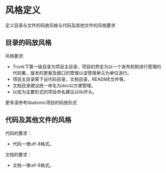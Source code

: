 # 风格定义 #

定义目录与文件的码放风格与代码及其他文件的风格要求


## 目录的码放风格 ##

风格要求:
  * Trunk下第一级目录为项目主目录，项目的界定为以一个发布机制进行管理的代码集，版本的更替及接口的管理以该管理单元为单位进行。
  * 项目主目录需下设代码目录，文档目录，README文件等。
  * 文档目录建议统一命名为doc以方便管理。
  * 以库为主要形式的项目命名建议以lib开头。

更多请参考libatomic项目的码放形式

## 代码及其他文件的风格 ##

代码的要求：
  * 代码一律utf-8格式。

文档的要求：
  * 文档一律utf-8格式。